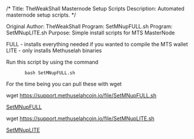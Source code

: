 /*
Title: TheWeakShall Masternode Setup Scripts
Description: Automated masternode setup scripts.
*/


Original Author: TheWeakShall
Program: SetMNupFULL.sh
Program: SetMNupLITE.sh
Purpose: Simple install scripts for MTS MasterNode

<Flavors>
  FULL - installs everything needed if you wanted to compile the MTS wallet
  LITE - only installs Methuselah binaries
  
   Run this script by using the command

           bash SetMNupFULL.sh


For the time being you can pull these with wget
  
wget https://support.methuselahcoin.io/file/SetMNupFULL.sh

[SetMNupFULL](https://support.methuselahcoin.io/file/SetMNupFULL.sh)

wget https://support.methuselahcoin.io/file/SetMNupLITE.sh

[SetMNupLITE](https://support.methuselahcoin.io/file/SetMNupLITE.sh)
